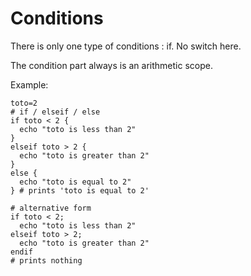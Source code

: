 
# Conditions

There is only one type of conditions : if. No switch here.

The condition part always is an arithmetic scope.

Example:
```
toto=2
# if / elseif / else
if toto < 2 {
  echo "toto is less than 2"
}
elseif toto > 2 {
  echo "toto is greater than 2"
}
else {
  echo "toto is equal to 2"
} # prints 'toto is equal to 2'

# alternative form
if toto < 2;
  echo "toto is less than 2"
elseif toto > 2;
  echo "toto is greater than 2"
endif
# prints nothing
```

